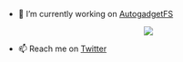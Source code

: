 - 🔭 I’m currently working on [AutogadgetFS](https://agfs.io)
<div style="text-align:center"><img src="https://github.com/ehabhussein/AutoGadgetFS/raw/master/screenshots/agfslogos.png"/></div>

- 📫 Reach me on [Twitter](https://www.twitter.com/0xraindrop)
